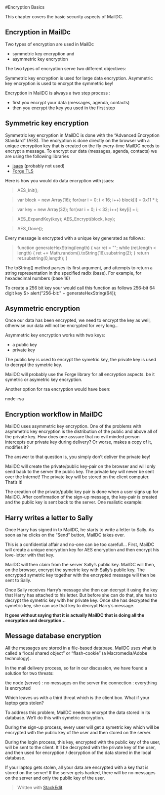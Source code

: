 
#Encryption Basics

This chapter covers the basic security aspects of MailDC.


Encryption in MailDc
--------------------

Two types of encryption are used in MailDc

 - symmetric key encryption and 
 - asymmetric key encryption

The two types of encryption serve two different objectives:

Symmetric key encryption is used for large data encryption.
 Asymmetric key encryption is used to encrypt the symmetric key!

Encryption in MailDC is always a two step process :

 - first you encrypt your data (messages, agenda, contacts)
 - then you encrypt the key you used in the first step





Symmetric key encryption
-----------------------

Symmetric key encryption in MailDC is done with the “Advanced Encryption Standard” (AES). The encryption is done directly on the browser with a unique encryption key that is created on the fly every-time MailDC needs to encrypt a message. To encrypt our data (messages, agenda, contacts) we are using the following libraries


 - [jsaes](http://point-at-infinity.org/jsaes/) (probably not used)
 - [Forge TLS](https://github.com/digitalbazaar/forge#rsa/)



Here is how you would do data encryption with jsaes:


>AES_Init();

>var block = new Array(16);
for(var i = 0; i < 16; i++)
  block[i] = 0x11 * i;

>var key = new Array(32);
for(var i = 0; i < 32; i++)
  key[i] = i;

>AES_ExpandKey(key);
AES_Encrypt(block, key);

>AES_Done();


Every message is encrypted with a unique key generated as follows:

>function generateHexString(length) { 
var ret = ""; 
while (ret.length < length) { 
ret += Math.random().toString(16).substring(2);
} 
return ret.substring(0,length); 
} 

The toString() method parses its first argument, and attempts to return a string representation in the specified radix (base). For example, for hexadecimal numbers (base 16)

To create a 256 bit key your would call this function as follows
256-bit 64 digit key $> alert("256-bit:" + generateHexString(64));


Asymmetric encryption
--------------------

Once our data has been encrypted, we need to encrypt the key as well, otherwise our data will not be encrypted for very long…

Asymmetric key encryption works with two keys:


 - a public key 
 - private key

The public key is used to encrypt the symetric key, the private key is used to decrypt the symetric key.

MailDC will probably use the Forge library for all encryption aspects. be it symetric or asymetric key encryption.

Another option for rsa encryption would have been:

node-rsa


Encryption workflow in MailDC
-----------------------------

MailDC uses asymmetric key encryption. One of the problems with asymmetric key encryption is the distribution of the public and above all of the private key. 
How does one asssure that no evil minded person intercepts our private key during delivery? Or worse, makes a copy of it, modifies it?

The answer to that question is, you simply don’t deliver the private key!

MailDC will create the private/public key-pair on the browser and will only send back to the server the public key. The private key will never be sent over the Internet! The private key will be stored on the client computer. That’s it!

The creation of the private/public key pair is done when a user signs up for MailDC. After confirmation of the sign-up message, the key-pair is created and the public key is sent back to the server. One realistic example:

Harry writes a letter to Sally
------------------------------

Once Harry has signed in to MailDC, he starts to write a letter to Sally. As soon as he clicks on the “Send” button, MailDC takes over. 

This is a confidential affair and no-one can be too carefull... First, MailDC will create a unique encryption key for AES encryption and then encrypt his love-letter with that key.

MailDC will then claim from the server Sally’s public key. MailDC will then, on the browser,  encrypt the symetric key with Sally’s public key.
The encrypted symetric key together with the encrypted message will then be sent to Sally.

Once Sally receives Harry’s message she then can decrypt it using the key that Harry has attached to his letter. But before she can do that, she has to decrypt the symetric key with her private key. Once she has decrypted the symetric key, she can use that key to decrypt Harry’s message.

**It goes without saying that it is actually MailDC that is doing all the encryption and decryption…**


Message database encryption
---------------------------

All the messages are stored in a file-based database. MailDC uses what is called a “local shared object” or “flash-cookie” (a Macromedia/Adobe technology).

In the mail delivery process, so far in our discussion, we have found a solution for two threats:

the node (server) : no messages on the server
the connection : everything is encrypted

Which leaves us with a third threat which is the client box. What if your laptop gets stolen?

To address this problem, MailDC needs to encrypt the data stored in its database. We’ll do this with symetric encryption.

During the sign-up process, every user will get a symetric key which will be encrypted with the public key of the user and then stored on the server. 

During the login process, this key, encrypted with the public key of the user, will be sent to the client. It’ll be decrypted with the private key of the user, and then used for encryption / decryption of the data stored in the local database.

If your laptop gets stolen, all your data are encrypted with a key that is stored on the server! If the server gets hacked, there will be no messages on the server and only the public key of the user.


> Written with [StackEdit](https://stackedit.io/).